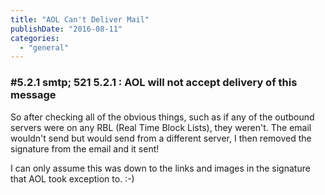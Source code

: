 ```yaml
---
title: "AOL Can't Deliver Mail"
publishDate: "2016-08-11"
categories: 
  - "general"
---
```


### #5.2.1 smtp; 521 5.2.1 : AOL will not accept delivery of this message

So after checking all of the obvious things, such as if any of the outbound servers were on any RBL (Real Time Block Lists), they weren't. The email wouldn't send but would send from a different server, I then removed the signature from the email and it sent!

I can only assume this was down to the links and images in the signature that AOL took exception to. :-)
